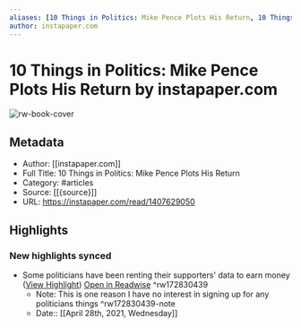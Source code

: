 ```yaml
---
aliases: [10 Things in Politics: Mike Pence Plots His Return, 10 Things in Politics: Mike Pence Plots His Return]
author: instapaper.com
---
```

# 10 Things in Politics: Mike Pence Plots His Return by instapaper.com

![rw-book-cover](https://readwise-assets.s3.amazonaws.com/static/images/article3.5c705a01b476.png)

## Metadata
- Author: [[instapaper.com]]
- Full Title: 10 Things in Politics: Mike Pence Plots His Return
- Category: #articles
- Source: [[{source}]]
- URL: https://instapaper.com/read/1407629050

## Highlights
### New highlights synced
- Some politicians have been renting their supporters' data to earn money ([View Highlight](https://instapaper.com/read/1407629050/16221802)) [Open in Readwise](https://readwise.io/open/172830439) ^rw172830439
    - Note: This is one reason I have no interest in signing up for any politicians things ^rw172830439-note
    - Date:: [[April 28th, 2021, Wednesday]]
